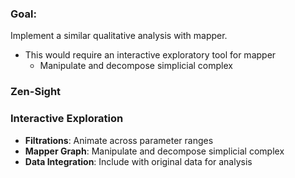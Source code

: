### Goal:
Implement a similar qualitative analysis with mapper.

- This would require an interactive exploratory tool for mapper
    - Manipulate and decompose simplicial complex


### Zen-Sight


### Interactive Exploration
- **Filtrations**: Animate across parameter ranges  
- **Mapper Graph**: Manipulate and decompose simplicial complex
- **Data Integration**: Include with original data for analysis


